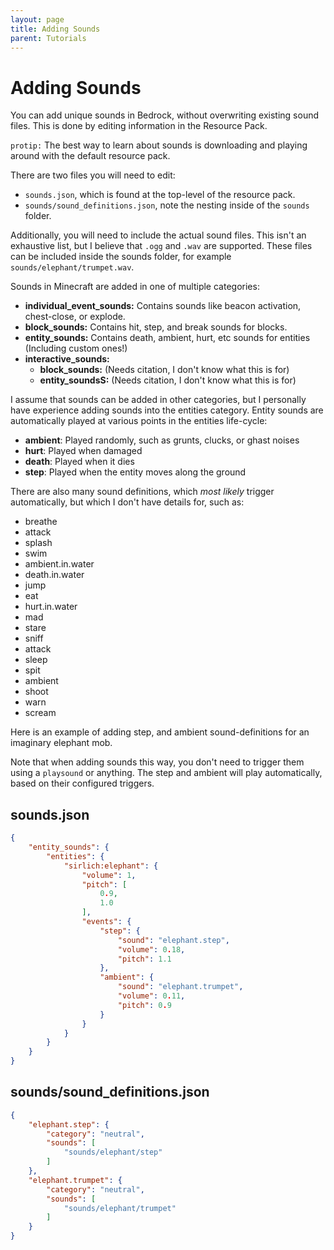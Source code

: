 ```yaml
---
layout: page
title: Adding Sounds
parent: Tutorials
---
```


# Adding Sounds

You can add unique sounds in Bedrock, without overwriting existing sound files. This is done by editing information in the Resource Pack.

`protip:` The best way to learn about sounds is downloading and playing around with the default resource pack.

There are two files you will need to edit:
 - `sounds.json`, which is found at the top-level of the resource pack.
 - `sounds/sound_definitions.json`, note the nesting inside of the `sounds` folder.

Additionally, you will need to include the actual sound files. This isn't an exhaustive list, but I believe that `.ogg` and `.wav` are supported. These files can be included inside the sounds folder, for example `sounds/elephant/trumpet.wav`.

Sounds in Minecraft are added in one of multiple categories:
 - **individual_event_sounds:** Contains sounds like beacon activation, chest-close, or explode.
 - **block_sounds:** Contains hit, step, and break sounds for blocks.
 - **entity_sounds:** Contains death, ambient, hurt, etc sounds for entities (Including custom ones!)
 - **interactive_sounds:**
   - **block_sounds:** (Needs citation, I don't know what this is for)
   - **entity_soundsS:** (Needs citation, I don't know what this is for)

I assume that sounds can be added in other categories, but I personally have experience adding sounds into the entities category. Entity sounds are automatically played at various points in the entities life-cycle:
 - **ambient**: Played randomly, such as grunts, clucks, or ghast noises
 - **hurt**: Played when damaged
 - **death**: Played when it dies
 - **step**: Played when the entity moves along the ground

There are also many sound definitions, which *most likely* trigger automatically, but which I don't have details for, such as:
 - breathe
 - attack
 - splash
 - swim
 - ambient.in.water
 - death.in.water
 - jump
 - eat
 - hurt.in.water
 - mad
 - stare
 - sniff
 - attack
 - sleep
 - spit
 - ambient
 - shoot
 - warn
 - scream

Here is an example of adding step, and ambient sound-definitions for an imaginary elephant mob.

Note that when adding sounds this way, you don't need to trigger them using a `playsound` or anything. The step and ambient will play automatically, based on their configured triggers.
 
## sounds.json
```json
{
    "entity_sounds": {
        "entities": {
            "sirlich:elephant": {
                "volume": 1,
                "pitch": [
                    0.9,
                    1.0
                ],
                "events": {
                    "step": {
                        "sound": "elephant.step",
                        "volume": 0.18,
                        "pitch": 1.1
                    },
                    "ambient": {
                        "sound": "elephant.trumpet",
                        "volume": 0.11,
                        "pitch": 0.9
                    }
                }
            }
        }
    }
}
```

## sounds/sound_definitions.json
```json
{
	"elephant.step": {
		"category": "neutral",
		"sounds": [
			"sounds/elephant/step"
		]
	},
	"elephant.trumpet": {
		"category": "neutral",
		"sounds": [
			"sounds/elephant/trumpet"
		]
	}
}
```